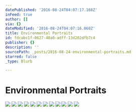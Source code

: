 ```yaml
---
datePublished: '2016-08-24T04:07:17.168Z'
inFeed: true
author: []
via: {}
dateModified: '2016-08-24T04:07:16.060Z'
title: Environmental Portraits
id: fdcabc1f-0627-40a0-adff-13d202dfb7c4
publisher: {}
description: ''
sourcePath: _posts/2016-08-24-environmental-portraits.md
starred: false
_type: Blurb

---
```

# Environmental Portraits
![](https://s3-us-west-2.amazonaws.com/the-grid-img/p/21813e69263a48da9e04463276b2a041a0417e19.jpg)
![](https://the-grid-user-content.s3-us-west-2.amazonaws.com/022e0a78-24ca-40a2-a1c2-ac8c776bac7b.jpg)
![](https://the-grid-user-content.s3-us-west-2.amazonaws.com/2f2680f8-ccf9-4bc2-b3fc-e841b67618ec.jpg)
![](https://the-grid-user-content.s3-us-west-2.amazonaws.com/42e715a3-f5b1-4501-90cf-70f447bcc58c.jpg)
![](https://the-grid-user-content.s3-us-west-2.amazonaws.com/0c9afb05-9107-4528-9560-593536b9012b.jpg)
![](https://the-grid-user-content.s3-us-west-2.amazonaws.com/2fca8b40-9516-45dc-b7f9-41533165271e.jpg)
![](https://the-grid-user-content.s3-us-west-2.amazonaws.com/cb0fabad-5e77-4e20-b968-1f2db2f256c3.jpg)
![](https://the-grid-user-content.s3-us-west-2.amazonaws.com/3c4c41e5-24c7-467e-9b65-93d8f7a6a234.jpg)
![](https://the-grid-user-content.s3-us-west-2.amazonaws.com/41163d99-8fab-43d5-99e0-a1c5c60886d1.jpg)
![](https://s3-us-west-2.amazonaws.com/the-grid-img/p/31bf96976943f32d83772b2b20bde36d988917c2.jpg)
![](https://s3-us-west-2.amazonaws.com/the-grid-img/p/ea2a9b8c58a93bdce939f701c1483078c5e6bbab.jpg)
![](https://imgflo.herokuapp.com/graph/vahj1ThiexotieMo/53835ace342b00377c4aa1be977bcf43/croprotate.jpg?cropheight=2168&cropwidth=3447&degrees=0&input=https%3A%2F%2Fthe-grid-user-content.s3-us-west-2.amazonaws.com%2Fdd1d925a-b9f0-4f82-975c-c9044eb1173e.jpg&x=0&y=0)